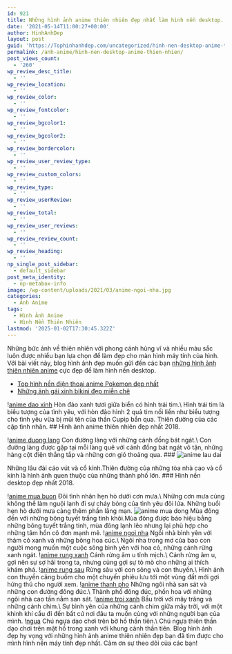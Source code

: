 ```yaml
---
id: 921
title: Những hình ảnh anime thiên nhiên đẹp nhất làm hình nền desktop.
date: '2021-05-14T11:00:27+00:00'
author: HinhAnhDep
layout: post
guid: 'https://Tophinhanhdep.com/uncategorized/hinh-nen-desktop-anime-thien-nhien/'
permalink: /anh-anime/hinh-nen-desktop-anime-thien-nhien/
post_views_count:
  - '260'
wp_review_desc_title:
  - ''
wp_review_location:
  - ''
wp_review_color:
  - ''
wp_review_fontcolor:
  - ''
wp_review_bgcolor1:
  - ''
wp_review_bgcolor2:
  - ''
wp_review_bordercolor:
  - ''
wp_review_user_review_type:
  - ''
wp_review_custom_colors:
  - ''
wp_review_type:
  - ''
wp_review_userReview:
  - ''
wp_review_total:
  - ''
wp_review_user_reviews:
  - ''
wp_review_review_count:
  - ''
wp_review_heading:
  - ''
np_single_post_sidebar:
  - default_sidebar
post_meta_identity:
  - np-metabox-info
image: /wp-content/uploads/2021/03/anime-ngoi-nha.jpg
categories:
  - Ảnh Anime
tags:
  - Hình Ảnh Anime
  - Hình Nền Thiên Nhiên
lastmod: '2025-01-02T17:30:45.322Z'
---
```

Những bức ảnh về thiên nhiên với phong cảnh hùng vĩ và nhiều màu sắc luôn được nhiều bạn lựa chọn để làm đẹp cho màn hình máy tính của hình. Với bài viết này, blog hình ảnh đẹp muốn gửi đến các bạn [những hình ảnh thiên nhiên anime](https://tophinhanhdep.com/anh-anime/hinh-nen-desktop-anime-thien-nhien/) cực đẹp để làm hình nền desktop.

- [Top hình nền điện thoại anime Pokemon đẹp nhất ](https://tophinhanhdep.com/anh-anime/hinh-cac-pokemon-lam-nen-dien-thoai/)
- [Những ảnh gái xinh bikini đẹp miễn chê](https://tophinhanhdep.com/gai-xinh/hinh-anh-thien-than-ao-tam-dep/)
 
 \![anime dao xinh](https://tophinhanhdep.com/wp-content/uploads/2021/03/anime-dao-xinh.jpg) Hòn đảo xanh tươi giữa biển có hình trái tim.\ Hình trái tim là biểu tượng của tình yêu, với hòn đảo hình 2 quả tim nối liền như biểu tượng cho tình yêu vừa bị mũi tên của thần Cupip bắn qua. Thiên đường của các cặp tình nhân. ## Hình ảnh anime thiên nhiên đẹp nhất 2018.

 \![anime duong lang](https://tophinhanhdep.com/wp-content/uploads/2021/03/anime-duong-lang.jpg) Con đường làng với những cánh đồng bát ngát.\ Con đường làng được gặp tại mỗi làng quê với cánh đồng bát ngát vô tận, những hàng cột điện thẳng tắp và những cơn gió thoảng qua. ### ![anime lau dai](https://tophinhanhdep.com/wp-content/uploads/2021/03/anime-lau-dai.jpg)

 Những lâu đài cáo vút và cổ kính.Thiên đường của những tòa nhà cao và cổ kính là hình ảnh quen thuộc của những thành phố lớn. ### Hình nền desktop đẹp nhất 2018.

 \![anime mua buon](https://tophinhanhdep.com/wp-content/uploads/2021/03/anime-mua-buon.jpg) Đôi tình nhân hẹn hò dưới cơn mưa.\ Những cơn mưa củng không thể làm nguội lạnh đi sự cháy bỏng của tình yêu đôi lứa. Những buổi hẹn hò dưới mưa càng thêm phần lãng mạn. ![anime mua dong](https://tophinhanhdep.com/wp-content/uploads/2021/03/anime-mua-dong.jpg) Mùa đông đến với những bông tuyết trắng tinh khôi.Mùa đông được báo hiệu bằng những bông tuyết trắng tinh, mùa đông lạnh lẽo nhưng lại phù hợp cho những tâm hồn cô đơn mạnh mẽ. \![anime ngoi nha](https://tophinhanhdep.com/wp-content/uploads/2021/03/anime-ngoi-nha.jpg) Ngồi nhà bình yên với thảm cỏ xanh và những bông hoa cúc.\ Ngôi nha trong mơ của bao con người mong muốn một cuộc sông bình yên với hoa cỏ, những cánh rừng xanh ngát. \![anime rung xanh](https://tophinhanhdep.com/wp-content/uploads/2021/03/anime-rung-xanh.jpg) Cánh rừng âm u tĩnh mịch.\ Cánh rừng âm u, gợi nên sự sợ hãi trong ta, nhưng củng gợi sự tò mò cho những ai thích khám phá. \![anime rung sau](https://tophinhanhdep.com/wp-content/uploads/2021/03/anime-rung-xau.jpg) Rừng sâu với con sông và con thuyền.\ Hình ảnh con thuyền căng buồm cho một chuyến phiêu lưu tới một vùng đất mới gợi hứng thú cho người xem. \![anime thanh pho](https://tophinhanhdep.com/wp-content/uploads/2021/03/anime-thanh-pho.jpg) Những ngôi nhà san sát và những con đường đông đúc.\ Thành phố đông đúc, phồn hoa với những ngôi nhà cao tần nằm san sát. \![anime troi xanh](https://tophinhanhdep.com/wp-content/uploads/2021/03/anime-troi-xanh.jpg) Bầu trời với mây trăng và những cánh chim.\ Sự bình yên của những cánh chim giữa mây trời, với một khinh khí cầu đi đến bất cứ nơi đâu ta muốn cùng với những người bạn của mình. \![ngua](https://tophinhanhdep.com/wp-content/uploads/2021/03/ngua.jpg) Chú ngựa dạo chơi trên bờ hồ thần tiên.\ Chú ngựa thiên thần dạo chơi trên mặt hồ trong xanh với khung cảnh thần tiên. Blog hình ảnh đẹp hy vọng với những hình ảnh anime thiên nhiên đẹp bạn đã tìm được cho mình hình nền máy tính đẹp nhất. Cảm ơn sự theo dõi của các bạn!
